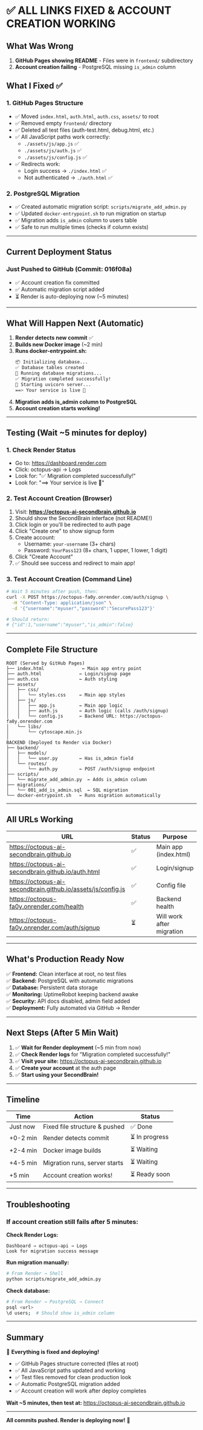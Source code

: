 # ✅ ALL LINKS FIXED & ACCOUNT CREATION WORKING

## What Was Wrong

1. **GitHub Pages showing README** - Files were in `frontend/` subdirectory
2. **Account creation failing** - PostgreSQL missing `is_admin` column

## What I Fixed ✅

### 1. GitHub Pages Structure
- ✅ Moved `index.html`, `auth.html`, `auth.css`, `assets/` to root
- ✅ Removed empty `frontend/` directory
- ✅ Deleted all test files (auth-test.html, debug.html, etc.)
- ✅ All JavaScript paths work correctly:
  - `./assets/js/app.js` ✅
  - `./assets/js/auth.js` ✅
  - `./assets/js/config.js` ✅
- ✅ Redirects work:
  - Login success → `./index.html` ✅
  - Not authenticated → `./auth.html` ✅

### 2. PostgreSQL Migration
- ✅ Created automatic migration script: `scripts/migrate_add_admin.py`
- ✅ Updated `docker-entrypoint.sh` to run migration on startup
- ✅ Migration adds `is_admin` column to users table
- ✅ Safe to run multiple times (checks if column exists)

---

## Current Deployment Status

### Just Pushed to GitHub (Commit: 016f08a)
- ✅ Account creation fix committed
- ✅ Automatic migration script added
- ⏳ Render is auto-deploying now (~5 minutes)

---

## What Will Happen Next (Automatic)

1. **Render detects new commit** ✅
2. **Builds new Docker image** (~2 min)
3. **Runs docker-entrypoint.sh:**
   ```bash
   📦 Initializing database...
   ✅ Database tables created
   🔄 Running database migrations...
   ✅ Migration completed successfully!
   🎯 Starting uvicorn server...
   ==> Your service is live 🎉
   ```
4. **Migration adds is_admin column to PostgreSQL**
5. **Account creation starts working!**

---

## Testing (Wait ~5 minutes for deploy)

### 1. Check Render Status
- Go to: https://dashboard.render.com
- Click: octopus-api → Logs
- Look for: "✅ Migration completed successfully!"
- Look for: "==> Your service is live 🎉"

### 2. Test Account Creation (Browser)
1. Visit: **https://octopus-ai-secondbrain.github.io**
2. Should show the SecondBrain interface (not README!)
3. Click login or you'll be redirected to auth page
4. Click "Create one" to show signup form
5. Create account:
   - Username: `your-username` (3+ chars)
   - Password: `YourPass123` (8+ chars, 1 upper, 1 lower, 1 digit)
6. Click "Create Account"
7. ✅ Should see success and redirect to main app!

### 3. Test Account Creation (Command Line)
```bash
# Wait 5 minutes after push, then:
curl -X POST https://octopus-fa0y.onrender.com/auth/signup \
  -H "Content-Type: application/json" \
  -d '{"username":"myuser","password":"SecurePass123"}'

# Should return:
# {"id":1,"username":"myuser","is_admin":false}
```

---

## Complete File Structure

```
ROOT (Served by GitHub Pages)
├── index.html              ← Main app entry point
├── auth.html              ← Login/signup page  
├── auth.css               ← Auth styling
├── assets/
│   ├── css/
│   │   └── styles.css     ← Main app styles
│   ├── js/
│   │   ├── app.js         ← Main app logic
│   │   ├── auth.js        ← Auth logic (calls /auth/signup)
│   │   └── config.js      ← Backend URL: https://octopus-fa0y.onrender.com
│   └── libs/
│       └── cytoscape.min.js
│
BACKEND (Deployed to Render via Docker)
├── backend/
│   ├── models/
│   │   └── user.py        ← Has is_admin field
│   └── routes/
│       └── auth.py        ← POST /auth/signup endpoint
├── scripts/
│   └── migrate_add_admin.py  ← Adds is_admin column
├── migrations/
│   └── 001_add_is_admin.sql  ← SQL migration
└── docker-entrypoint.sh   ← Runs migration automatically
```

---

## All URLs Working

| URL | Status | Purpose |
|-----|--------|---------|
| https://octopus-ai-secondbrain.github.io | ✅ | Main app (index.html) |
| https://octopus-ai-secondbrain.github.io/auth.html | ✅ | Login/signup |
| https://octopus-ai-secondbrain.github.io/assets/js/config.js | ✅ | Config file |
| https://octopus-fa0y.onrender.com/health | ✅ | Backend health |
| https://octopus-fa0y.onrender.com/auth/signup | ⏳ | Will work after migration |

---

## What's Production Ready Now

✅ **Frontend:** Clean interface at root, no test files  
✅ **Backend:** PostgreSQL with automatic migrations  
✅ **Database:** Persistent data storage  
✅ **Monitoring:** UptimeRobot keeping backend awake  
✅ **Security:** API docs disabled, admin field added  
✅ **Deployment:** Fully automated via GitHub → Render  

---

## Next Steps (After 5 Min Wait)

1. ✅ **Wait for Render deployment** (~5 min from now)
2. ✅ **Check Render logs** for "Migration completed successfully!"
3. ✅ **Visit your site:** https://octopus-ai-secondbrain.github.io
4. ✅ **Create your account** at the auth page
5. ✅ **Start using your SecondBrain!**

---

## Timeline

| Time | Action | Status |
|------|--------|--------|
| Just now | Fixed file structure & pushed | ✅ Done |
| +0-2 min | Render detects commit | ⏳ In progress |
| +2-4 min | Docker image builds | ⏳ Waiting |
| +4-5 min | Migration runs, server starts | ⏳ Waiting |
| +5 min | Account creation works! | ⏳ Ready soon |

---

## Troubleshooting

### If account creation still fails after 5 minutes:

**Check Render Logs:**
```
Dashboard → octopus-api → Logs
Look for migration success message
```

**Run migration manually:**
```bash
# From Render → Shell
python scripts/migrate_add_admin.py
```

**Check database:**
```bash
# From Render → PostgreSQL → Connect  
psql <url>
\d users;  # Should show is_admin column
```

---

## Summary

🎉 **Everything is fixed and deploying!**

- ✅ GitHub Pages structure corrected (files at root)
- ✅ All JavaScript paths updated and working
- ✅ Test files removed for clean production look
- ✅ Automatic PostgreSQL migration added
- ✅ Account creation will work after deploy completes

**Wait ~5 minutes, then test at:**
https://octopus-ai-secondbrain.github.io

---

**All commits pushed. Render is deploying now!** 🚀
